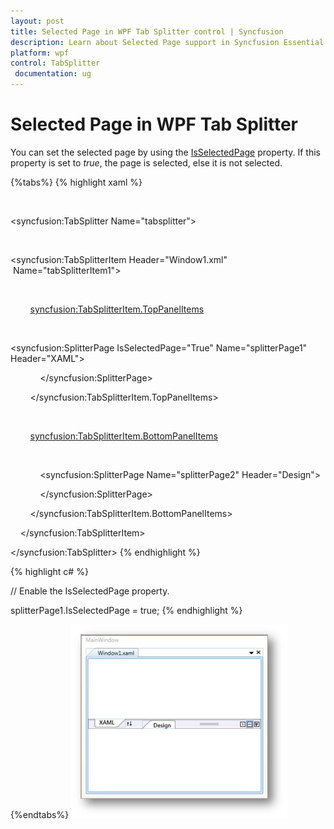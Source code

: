 ```yaml
---
layout: post
title: Selected Page in WPF Tab Splitter control | Syncfusion
description: Learn about Selected Page support in Syncfusion Essential Studio WPF Tab Splitter control, its elements and more.
platform: wpf
control: TabSplitter
 documentation: ug
---
```


# Selected Page in WPF Tab Splitter

You can set the selected page by using the [IsSelectedPage](https://help.syncfusion.com/cr/wpf/Syncfusion.Windows.Tools.Controls.SplitterPage.html#Syncfusion_Windows_Tools_Controls_SplitterPage_IsSelectedPage) property. If this property is set to _true_, the page is selected, else it is not selected.

{%tabs%}
{% highlight xaml %}

 <!-- Adding TabSplitter -->

<syncfusion:TabSplitter Name="tabsplitter">



    <!-- Adding TabSplitterItem -->

<syncfusion:TabSplitterItem Header="Window1.xml"  Name="tabSplitterItem1">



        <!-- Adding TopPanelItems -->

        <syncfusion:TabSplitterItem.TopPanelItems> 

            <!-- Adding SplitterPage -->

<syncfusion:SplitterPage IsSelectedPage="True" Name="splitterPage1" Header="XAML">

            </syncfusion:SplitterPage>

        </syncfusion:TabSplitterItem.TopPanelItems>



        <!-- Adding BottomPanelItems -->

        <syncfusion:TabSplitterItem.BottomPanelItems> 

            <!-- Adding SplitterPage -->

            <syncfusion:SplitterPage Name="splitterPage2" Header="Design">

            </syncfusion:SplitterPage>

        </syncfusion:TabSplitterItem.BottomPanelItems>



    </syncfusion:TabSplitterItem>



</syncfusion:TabSplitter>
{% endhighlight %}

{% highlight c# %}



// Enable the IsSelectedPage property.

splitterPage1.IsSelectedPage = true;
{% endhighlight %}

{%endtabs%}
![Selected page](Selected-Page_images/Selected-Page_img1.png)





